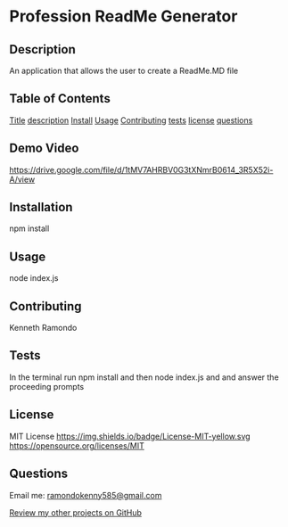 # Profession ReadMe Generator

## Description

An application that allows the user to create a ReadMe.MD file

## Table of Contents

[Title](#Title)
[description](#Description)
[Install](#Install)
[Usage](#Usage)
[Contributing](#Contributing)
[tests](#Tests)
[license](#License)
[questions](#Questions)

## Demo Video

https://drive.google.com/file/d/1tMV7AHRBV0G3tXNmrB0614_3R5X52i-A/view

## Installation

npm install

## Usage

node index.js

## Contributing

Kenneth Ramondo

## Tests

In the terminal run npm install and then node index.js and and answer the proceeding prompts

## License

MIT License
https://img.shields.io/badge/License-MIT-yellow.svg
https://opensource.org/licenses/MIT

## Questions

Email me: ramondokenny585@gmail.com

[Review my other projects on GitHub](https://www.github.com/kramon25)
